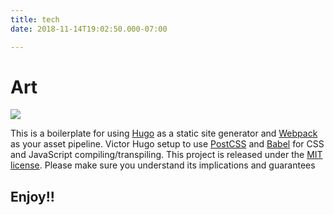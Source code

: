 ```yaml
---
title: tech
date: 2018-11-14T19:02:50.000-07:00

---
```


# Art

![](https://hebammekim.netlify.app/upload/screenshot-2021-03-10-at-13-35-52.png)

This is a boilerplate for using [Hugo](https://gohugo.io/) as a static site generator and [Webpack](https://webpack.js.org/) as your asset pipeline. Victor Hugo setup to use [PostCSS](http://postcss.org/) and [Babel](https://babeljs.io/) for CSS and JavaScript compiling/transpiling. This project is released under the [MIT license](LICENSE). Please make sure you understand its implications and guarantees

## Enjoy!!
